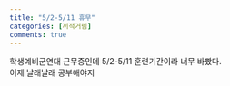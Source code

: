 ```yaml
---
title: "5/2-5/11 휴무"
categories: [끼적거림]
comments: true
---
```


학생예비군연대 근무중인데 5/2-5/11 훈련기간이라 너무 바빴다. <br>
이제 날래날래 공부해야지<br>
<br><br>
